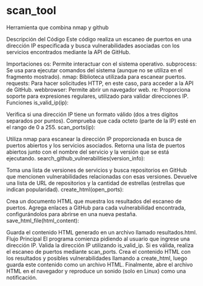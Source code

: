 # scan_tool
Herramienta que combina nmap y github

Descripción del Código
Este código realiza un escaneo de puertos en una dirección IP especificada y busca vulnerabilidades asociadas con los servicios encontrados mediante la API de GitHub.

Importaciones
os: Permite interactuar con el sistema operativo.
subprocess: Se usa para ejecutar comandos del sistema (aunque no se utiliza en el fragmento mostrado).
nmap: Biblioteca utilizada para escanear puertos.
requests: Para hacer solicitudes HTTP, en este caso, para acceder a la API de GitHub.
webbrowser: Permite abrir un navegador web.
re: Proporciona soporte para expresiones regulares, utilizado para validar direcciones IP.
Funciones
is_valid_ip(ip):

Verifica si una dirección IP tiene un formato válido (dos a tres dígitos separados por puntos).
Comprueba que cada octeto (parte de la IP) esté en el rango de 0 a 255.
scan_ports(ip):

Utiliza nmap para escanear la dirección IP proporcionada en busca de puertos abiertos y los servicios asociados.
Retorna una lista de puertos abiertos junto con el nombre del servicio y la versión que se está ejecutando.
search_github_vulnerabilities(version_info):

Toma una lista de versiones de servicios y busca repositorios en GitHub que mencionen vulnerabilidades relacionadas con esas versiones.
Devuelve una lista de URL de repositorios y la cantidad de estrellas (estrellas que indican popularidad).
create_html(open_ports):

Crea un documento HTML que muestra los resultados del escaneo de puertos.
Agrega enlaces a GitHub para cada vulnerabilidad encontrada, configurándolos para abrirse en una nueva pestaña.
save_html_file(html_content):

Guarda el contenido HTML generado en un archivo llamado resultados.html.
Flujo Principal
El programa comienza pidiendo al usuario que ingrese una dirección IP.
Valida la dirección IP utilizando is_valid_ip.
Si es válida, realiza el escaneo de puertos mediante scan_ports.
Crea el contenido HTML con los resultados y posibles vulnerabilidades llamando a create_html, luego guarda este contenido como un archivo HTML.
Finalmente, abre el archivo HTML en el navegador y reproduce un sonido (solo en Linux) como una notificación.


